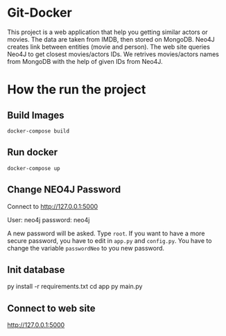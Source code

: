 # Git-Docker

This project is a web application that help you getting similar actors or movies.
The data are taken from IMDB, then stored on MongoDB.
Neo4J creates link between entities (movie and person).
The web site queries Neo4J to get closest movies/actors IDs.
We retrives movies/actors names from MongoDB with the help of given IDs from Neo4J.

# How the run the project

## Build Images

    docker-compose build
    
## Run docker

    docker-compose up
    
## Change NEO4J Password

Connect to http://127.0.0.1:5000

User: neo4j
password: neo4j

A new password will be asked. Type `root`.
If you want to have a more secure password, you have to edit in `app.py` and `config.py`.
You have to change the variable `passwordNeo` to you new password.

## Init database

   py install -r requirements.txt
   cd app
   py main.py
   
## Connect to web site

http://127.0.0.1:5000
